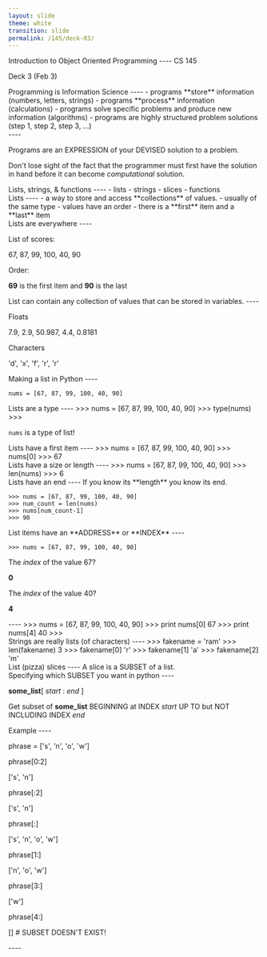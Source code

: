 ```yaml
---
layout: slide
theme: white
transition: slide
permalink: /145/deck-03/
---
```


<section data-markdown>
Introduction to Object Oriented Programming
----
CS 145

Deck 3 (Feb 3)
</section>

<section data-markdown>
Programming is Information Science
----
- programs **store** information (numbers, letters, strings)
- programs **process** information (calculations)
- programs solve specific problems and produce new information (algorithms)
- programs are highly structured problem solutions (step 1, step 2, step 3, ...)

</section>

<section data-markdown>
----

Programs are an EXPRESSION of your DEVISED solution to a problem.

Don't lose sight of the fact that the programmer must first have the solution in hand before it can become *computational* solution.

</section>


<section data-markdown>
Lists, strings, & functions 
----
- lists
- strings
- slices
- functions

</section>

<section data-markdown>
Lists
----
- a way to store and access **collections** of values.
- usually of the same type
- values have an order - there is a **first** item and a **last** item

</section>

<section data-markdown>
Lists are everywhere
----

List of scores:

67, 87, 99, 100, 40, 90

Order: 

**69** is the first item and **90** is the last

</section>

<section data-markdown>
List can contain any collection of values that can be stored in variables.
----

Floats 

7.9, 2.9, 50.987, 4.4, 0.8181

Characters

'd', 'x', 'f', 'r', 'r'

</section>

<section data-markdown>
Making a list in Python
----

	nums = [67, 87, 99, 100, 40, 90]

</section>

<section data-markdown>
Lists are a type
----
	>>> nums = [67, 87, 99, 100, 40, 90]
	>>> type(nums)
	>>> <type 'list'>

```nums``` is a type of list!

</section>

<section data-markdown>
Lists have a first item
----
	>>> nums = [67, 87, 99, 100, 40, 90]
	>>> nums[0]
	>>> 67

</section>

<section data-markdown>
Lists have a size or length
----
	>>> nums = [67, 87, 99, 100, 40, 90]
	>>> len(nums)
	>>>	6 

</section>

<section data-markdown>
Lists have an end
----
If you know its **length** you know its end.

	>>> nums = [67, 87, 99, 100, 40, 90]
	>>> num_count = len(nums)
	>>> nums[num_count-1]
	>>> 90

</section>

<section data-markdown>
List items have an **ADDRESS** or **INDEX**
----

	>>> nums = [67, 87, 99, 100, 40, 90]

The *index* of the value 67?

**0**

The *index* of the value 40?

**4**
</section>

<section data-markdown>
----
	>>> nums = [67, 87, 99, 100, 40, 90]
	>>> print nums[0]
	67
	>>> print nums[4]
	40
	>>> 
</section>

<section data-markdown>
Strings are really lists (of characters)
----
	>>> fakename = 'ram'
	>>> len(fakename)
	3
	>>> fakename[0]
	'r'
	>>> fakename[1]
	'a'
	>>> fakename[2]
	'm'

</section>


<section data-markdown>
List (pizza) slices
----
A slice is a SUBSET of a list. 


</section>

<section data-markdown>
Specifying which SUBSET you want in python
----

**some_list**[ *start* : *end* ]

Get subset of **some_list** BEGINNING at INDEX *start* UP TO but NOT INCLUDING INDEX *end*
</section>

<section data-markdown>
Example
----

phrase = ['s', 'n', 'o', 'w']

phrase[0:2]

['s', 'n']

phrase[:2]
	
['s', 'n']

phrase[:]

['s', 'n', 'o', 'w']

phrase[1:]

['n', 'o', 'w']

phrase[3:]

['w']

phrase[4:]

[] #  SUBSET DOESN'T EXIST!

<section data-markdown>
----
</section>
